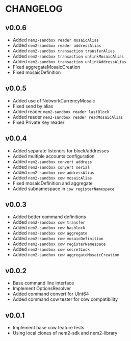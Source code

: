 # CHANGELOG

## v0.0.6

- Added `nem2-sandbox reader mosaicAlias`
- Added `nem2-sandbox reader addressAlias`
- Added `nem2-sandbox transaction transferAlias`
- Added `nem2-sandbox transaction unlinkMosaicAlias`
- Added `nem2-sandbox transaction unlinkAddressAlias`
- Fíxed aggregateMosaicCreation
- Fixed mosaicDefinition

## v0.0.5
- Added use of NetworkCurrencyMosaic
- Fixed send by alias
- Added reader `nem2-sandbox reader lastBlock`
- Added reader `nem2-sandbox reader readMosaicAlias`
- Fixed Private Key reader

## v0.0.4

- Added separate listeners for block/addresses
- Added multiple accounts configuration
- Added `nem2-sandbox convert address`
- Added `nem2-sandbox convert serial`
- Added `nem2-sandbox cow addressAlias`
- Added `nem2-sandbox cow mosaicAlias`
- Fixed mosaicDefinition and aggregate
- Added subnamespace in `cow registerNamespace`

## v0.0.3

- Added better command definitions
- Added `nem2-sandbox cow transfer`
- Added `nem2-sandbox cow hashlock`
- Added `nem2-sandbox cow aggregate`
- Added `nem2-sandbox cow mosaicDefinition`
- Added `nem2-sandbox cow registerNamespace`
- Added `nem2-sandbox cow secretLock`
- Added `nem2-sandbox cow aggregateMosaicCreation`

## v0.0.2

- Base command line interface
- Implement OptionsResolver
- Added command convert for UInt64
- Added command cow tester for cow compatibility

## v0.0.1

- Implement base cow feature tests
- Using local clones of nem2-sdk and nem2-library
